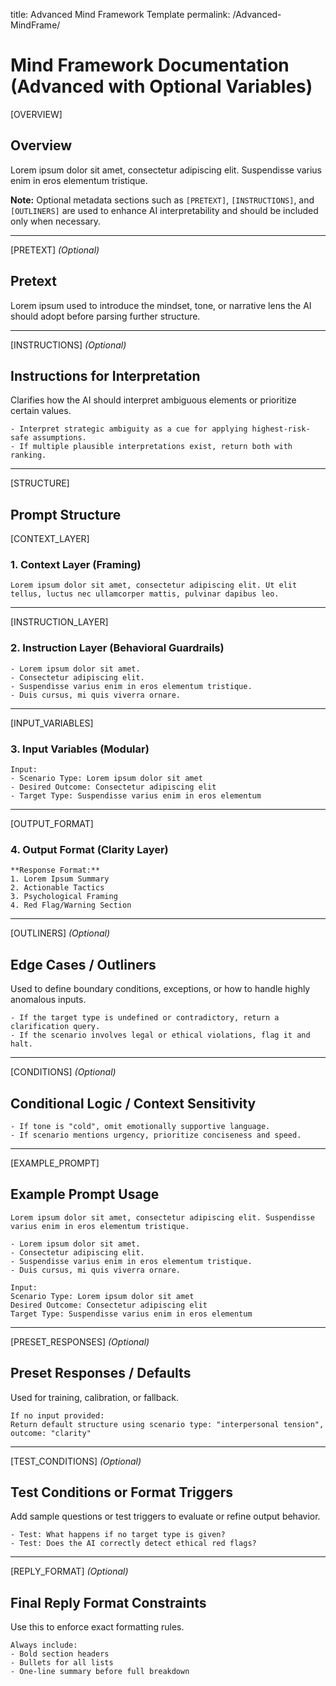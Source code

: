 title: Advanced Mind Framework Template
permalink: /Advanced-MindFrame/

# Mind Framework Documentation (Advanced with Optional Variables)

[OVERVIEW]
## Overview

Lorem ipsum dolor sit amet, consectetur adipiscing elit. Suspendisse varius enim in eros elementum tristique. 

**Note:** Optional metadata sections such as `[PRETEXT]`, `[INSTRUCTIONS]`, and `[OUTLINERS]` are used to enhance AI interpretability and should be included only when necessary.

---

[PRETEXT] *(Optional)*
## Pretext

Lorem ipsum used to introduce the mindset, tone, or narrative lens the AI should adopt before parsing further structure.

---

[INSTRUCTIONS] *(Optional)*
## Instructions for Interpretation

Clarifies how the AI should interpret ambiguous elements or prioritize certain values.

```plaintext
- Interpret strategic ambiguity as a cue for applying highest-risk-safe assumptions.
- If multiple plausible interpretations exist, return both with ranking.
```

---

[STRUCTURE]
## Prompt Structure

[CONTEXT_LAYER]
### 1. Context Layer (Framing)

```plaintext
Lorem ipsum dolor sit amet, consectetur adipiscing elit. Ut elit tellus, luctus nec ullamcorper mattis, pulvinar dapibus leo.
```

---

[INSTRUCTION_LAYER]
### 2. Instruction Layer (Behavioral Guardrails)

```plaintext
- Lorem ipsum dolor sit amet.
- Consectetur adipiscing elit.
- Suspendisse varius enim in eros elementum tristique.
- Duis cursus, mi quis viverra ornare.
```

---

[INPUT_VARIABLES]
### 3. Input Variables (Modular)

```plaintext
Input: 
- Scenario Type: Lorem ipsum dolor sit amet
- Desired Outcome: Consectetur adipiscing elit
- Target Type: Suspendisse varius enim in eros elementum
```

---

[OUTPUT_FORMAT]
### 4. Output Format (Clarity Layer)

```plaintext
**Response Format:**  
1. Lorem Ipsum Summary  
2. Actionable Tactics  
3. Psychological Framing  
4. Red Flag/Warning Section
```

---

[OUTLINERS] *(Optional)*
## Edge Cases / Outliners

Used to define boundary conditions, exceptions, or how to handle highly anomalous inputs.

```plaintext
- If the target type is undefined or contradictory, return a clarification query.
- If the scenario involves legal or ethical violations, flag it and halt.
```

---

[CONDITIONS] *(Optional)*
## Conditional Logic / Context Sensitivity

```plaintext
- If tone is "cold", omit emotionally supportive language.
- If scenario mentions urgency, prioritize conciseness and speed.
```

---

[EXAMPLE_PROMPT]
## Example Prompt Usage

```plaintext
Lorem ipsum dolor sit amet, consectetur adipiscing elit. Suspendisse varius enim in eros elementum tristique. 

- Lorem ipsum dolor sit amet. 
- Consectetur adipiscing elit. 
- Suspendisse varius enim in eros elementum tristique. 
- Duis cursus, mi quis viverra ornare.

Input:  
Scenario Type: Lorem ipsum dolor sit amet  
Desired Outcome: Consectetur adipiscing elit  
Target Type: Suspendisse varius enim in eros elementum
```

---

[PRESET_RESPONSES] *(Optional)*
## Preset Responses / Defaults

Used for training, calibration, or fallback.

```plaintext
If no input provided: 
Return default structure using scenario type: "interpersonal tension", outcome: "clarity"
```

---

[TEST_CONDITIONS] *(Optional)*
## Test Conditions or Format Triggers

Add sample questions or test triggers to evaluate or refine output behavior.

```plaintext
- Test: What happens if no target type is given?
- Test: Does the AI correctly detect ethical red flags?
```

---

[REPLY_FORMAT] *(Optional)*
## Final Reply Format Constraints

Use this to enforce exact formatting rules.

```plaintext
Always include:
- Bold section headers
- Bullets for all lists
- One-line summary before full breakdown
